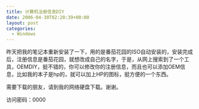 ```yaml
---
title: 计算机注册信息DIY
date: 2006-04-30T02:20:39+00:00
layout: post
categories:
  - Windows
---
```


昨天把我的笔记本重新安装了一下，用的是番茄花园的ISO自动安装的，安装完成后，注册信息是番茄花园，就想改成自己的名字，于是，从网上搜索到了一个工具，OEMDIY，挺不错的，你可以修改你的注册信息，而且也可以添加OEM信息，比如我的本子是hp的，就可以加上HP的图标，挺方便的一个东西。

需要下载的朋友，请到我的网络硬盘下载。谢谢。

访问密码：0000